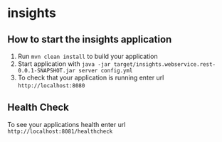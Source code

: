 # insights

How to start the insights application
---

1. Run `mvn clean install` to build your application
1. Start application with `java -jar target/insights.webservice.rest-0.0.1-SNAPSHOT.jar server config.yml`
1. To check that your application is running enter url `http://localhost:8080`

Health Check
---

To see your applications health enter url `http://localhost:8081/healthcheck`
